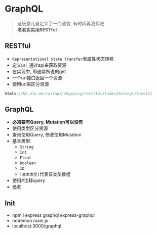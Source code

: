 # GraphQL

> 这玩意儿自定义了一门语言, 有时间再浪费吧     
> **老老实实用RESTful**

## RESTful
+ `Representational State Transfer`表属性状态转移
+ 定义uri, 通过api来获取资源
+ 在实现中, 即通常所说的get
+ 一个url接口返回一个资源
+ 使用url来区分资源
```javascript
htmls://h5.ele.me/restapi/shopping/rest?latitude=31&longtitue=121
```
## GraphQL
+ **必须要有Query, Mutation可以没有**
+ 使用类型区分资源
+ 查询使用Query, 修改使用Mutation
+ 基本类型:
    - `String`
    - `Int`
    - `Float`
    - `Boolean`
    - `ID`
    - `[基本类型]`代表该类型数组
+ 使用#注释query
+ [参考](http://graphql.cn/code/)

## Init
+ npm i express graphql express-graphql
+ nodemon main.js
+ localhost:3000/graphql
